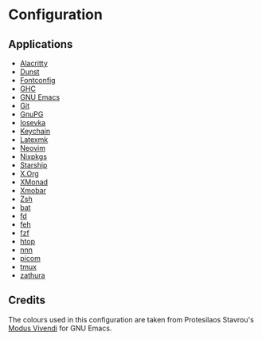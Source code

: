 # Configuration

## Applications

- [Alacritty](https://github.com/alacritty/alacritty)
- [Dunst](https://github.com/dunst-project/dunst)
- [Fontconfig](https://www.freedesktop.org/wiki/Software/fontconfig/)
- [GHC](https://gitlab.haskell.org/ghc/ghc)
- [GNU Emacs](https://www.gnu.org/software/emacs/)
- [Git](https://git-scm.com/)
- [GnuPG](https://gnupg.org/)
- [Iosevka](https://github.com/be5invis/Iosevka)
- [Keychain](https://www.funtoo.org/Keychain)
- [Latexmk](https://personal.psu.edu/~jcc8/software/latexmk/)
- [Neovim](https://github.com/neovim/neovim)
- [Nixpkgs](https://github.com/NixOS/nixpkgs)
- [Starship](https://github.com/starship/starship)
- [X.Org](https://www.x.org/wiki/)
- [XMonad](https://github.com/xmonad/xmonad)
- [Xmobar](https://github.com/jaor/xmobar)
- [Zsh](https://www.zsh.org/)
- [bat](https://github.com/sharkdp/bat)
- [fd](https://github.com/sharkdp/fd)
- [feh](https://feh.finalrewind.org/)
- [fzf](https://github.com/junegunn/fzf)
- [htop](https://github.com/htop-dev/htop)
- [nnn](https://github.com/jarun/nnn/)
- [picom](https://github.com/yshui/picom)
- [tmux](https://github.com/tmux/tmux)
- [zathura](https://git.pwmt.org/pwmt/zathura)

## Credits

The colours used in this configuration are taken from Protesilaos Stavrou's
[Modus Vivendi](https://gitlab.com/protesilaos/modus-themes/) for GNU Emacs.

<!-- TODO: Document scripts -->
